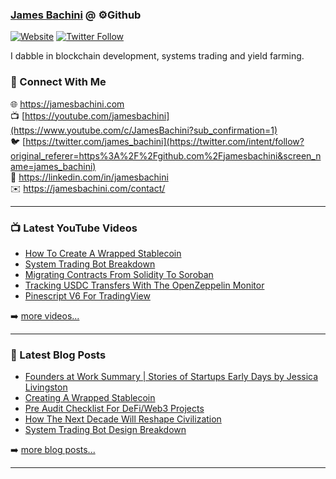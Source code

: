 ### [James Bachini][website] @ ⚙️Github

[![Website](https://img.shields.io/website?label=jamesbachini.com&style=for-the-badge&url=https%3A%2F%2Fjamesbachini.com)](https://jamesbachini.com)
[![Twitter Follow](https://img.shields.io/twitter/follow/james_bachini?color=1DA1F2&logo=twitter&style=for-the-badge)](https://twitter.com/intent/follow?original_referer=https%3A%2F%2Fgithub.com%2Fjamesbachini&screen_name=jamesbachini)

I dabble in blockchain development, systems trading and yield farming.

### 👋 Connect With Me

🌐 https://jamesbachini.com
<br />
📺 [https://youtube.com/jamesbachini](https://www.youtube.com/c/JamesBachini?sub_confirmation=1)
<br />
🐦 [https://twitter.com/james_bachini](https://twitter.com/intent/follow?original_referer=https%3A%2F%2Fgithub.com%2Fjamesbachini&screen_name=james_bachini)
<br />
👔 https://linkedin.com/in/jamesbachini
<br />
✉️ https://jamesbachini.com/contact/

---

### 📺 Latest YouTube Videos

<!-- YOUTUBE:START -->
- [How To Create A Wrapped Stablecoin](https://www.youtube.com/watch?v=jfjKg86GEwY)
- [System Trading Bot Breakdown](https://www.youtube.com/watch?v=3tWl4ETbqTw)
- [Migrating Contracts From Solidity To Soroban](https://www.youtube.com/watch?v=TGMF7DY6bmg)
- [Tracking USDC Transfers With The OpenZeppelin Monitor](https://www.youtube.com/watch?v=9ebmeGu1LmE)
- [Pinescript V6 For TradingView](https://www.youtube.com/watch?v=6XOTQ4OP-dE)
<!-- YOUTUBE:END -->

➡️ [more videos...](https://youtube.com/jamesbachini)

---

### 📝 Latest Blog Posts

<!-- BLOG-POST-LIST:START -->
- [Founders at Work Summary | Stories of Startups Early Days by Jessica Livingston](https://jamesbachini.com/founders-at-work-summary/)
- [Creating A Wrapped Stablecoin](https://jamesbachini.com/stellar-stablecoin/)
- [Pre Audit Checklist For DeFi/Web3 Projects](https://jamesbachini.com/pre-audit-checklist/)
- [How The Next Decade Will Reshape Civilization](https://jamesbachini.com/how-the-next-decade-will-reshape-civilization/)
- [System Trading Bot Design Breakdown](https://jamesbachini.com/system-trading-bot-design/)
<!-- BLOG-POST-LIST:END -->

➡️ [more blog posts...](https://jamesbachini.com)

---

[website]: https://jamesbachini.com
[twitter]: https://twitter.com/james_bachini
[youtube]: https://youtube.com/jamesbachini
[linkedin]: https://linkedin.com/in/jamesbachini
